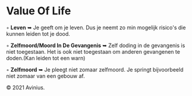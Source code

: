 # Value Of Life

◦ <b>Leven</b> ➥ Je geeft om je leven. Dus je neemt zo min mogelijk risico's die kunnen leiden tot je dood.

◦ <b>Zelfmoord/Moord In De Gevangenis</b> ➥ Zelf doding in de gevangenis is niet toegestaan. Het is ook niet toegestaan om anderen gevangenen te doden.(Kan leiden tot een warn)

◦ <b>Zelfmoord</b> ➥ Je pleegt niet zomaar zelfmoord. Je springt bijvoorbeeld niet zomaar van een gebouw af. 

© 2021 Avinius.
